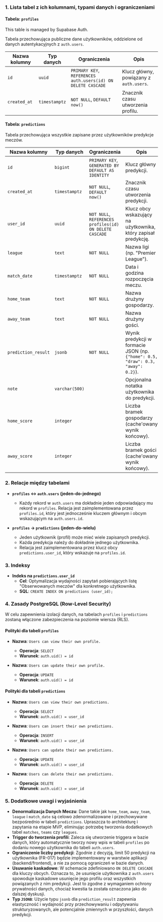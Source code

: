 ### 1. Lista tabel z ich kolumnami, typami danych i ograniczeniami

#### Tabela: `profiles`

This table is managed by Supabase Auth.

Tabela przechowująca publiczne dane użytkowników, oddzielone od danych autentykacyjnych z `auth.users`.

| Nazwa kolumny | Typ danych        | Ograniczenia                                               | Opis                               |
|---------------|-------------------|------------------------------------------------------------|------------------------------------|
| `id`          | `uuid`            | `PRIMARY KEY`, `REFERENCES auth.users(id) ON DELETE CASCADE` | Klucz główny, powiązany z `auth.users`. |
| `created_at`  | `timestamptz`     | `NOT NULL`, `DEFAULT now()`                                | Znacznik czasu utworzenia profilu.   |

#### Tabela: `predictions`
Tabela przechowująca wszystkie zapisane przez użytkowników predykcje meczów.

| Nazwa kolumny        | Typ danych        | Ograniczenia                               | Opis                                                                   |
|----------------------|-------------------|--------------------------------------------|------------------------------------------------------------------------|
| `id`                 | `bigint`          | `PRIMARY KEY`, `GENERATED BY DEFAULT AS IDENTITY` | Klucz główny predykcji.                                                |
| `created_at`         | `timestamptz`     | `NOT NULL`, `DEFAULT now()`                | Znacznik czasu utworzenia predykcji.                                     |
| `user_id`            | `uuid`            | `NOT NULL`, `REFERENCES profiles(id) ON DELETE CASCADE` | Klucz obcy wskazujący na użytkownika, który zapisał predykcję.      |
| `league`             | `text`            | `NOT NULL`                                 | Nazwa ligi (np. "Premier League").                                     |
| `match_date`         | `timestamptz`     | `NOT NULL`                                 | Data i godzina rozpoczęcia meczu.                                      |
| `home_team`          | `text`            | `NOT NULL`                                 | Nazwa drużyny gospodarzy.                                              |
| `away_team`          | `text`            | `NOT NULL`                                 | Nazwa drużyny gości.                                                   |
| `prediction_result`  | `jsonb`           | `NOT NULL`                                 | Wynik predykcji w formacie JSON (np. `{"home": 0.5, "draw": 0.3, "away": 0.2}`). |
| `note`               | `varchar(500)`    |                                            | Opcjonalna notatka użytkownika do predykcji.                           |
| `home_score`         | `integer`         |                                            | Liczba bramek gospodarzy (cache'owany wynik końcowy).                  |
| `away_score`         | `integer`         |                                            | Liczba bramek gości (cache'owany wynik końcowy).                       |

### 2. Relacje między tabelami

*   **`profiles` ↔ `auth.users` (jeden-do-jednego)**
    *   Każdy rekord w `auth.users` ma dokładnie jeden odpowiadający mu rekord w `profiles`. Relacja jest zaimplementowana przez `profiles.id`, który jest jednocześnie kluczem głównym i obcym wskazującym na `auth.users.id`.

*   **`profiles` → `predictions` (jeden-do-wielu)**
    *   Jeden użytkownik (profil) może mieć wiele zapisanych predykcji.
    *   Każda predykcja należy do dokładnie jednego użytkownika.
    *   Relacja jest zaimplementowana przez klucz obcy `predictions.user_id`, który wskazuje na `profiles.id`.

### 3. Indeksy

*   **Indeks na `predictions.user_id`**
    *   **Cel**: Optymalizacja wydajności zapytań pobierających listę "Obserwowanych meczów" dla konkretnego użytkownika.
    *   **SQL**: `CREATE INDEX ON predictions (user_id);`

### 4. Zasady PostgreSQL (Row-Level Security)

W celu zapewnienia izolacji danych, na tabelach `profiles` i `predictions` zostaną włączone zabezpieczenia na poziomie wiersza (RLS).

#### Polityki dla tabeli `profiles`

*   **Nazwa**: `Users can view their own profile.`
    *   **Operacja**: `SELECT`
    *   **Warunek**: `auth.uid() = id`

*   **Nazwa**: `Users can update their own profile.`
    *   **Operacja**: `UPDATE`
    *   **Warunek**: `auth.uid() = id`

#### Polityki dla tabeli `predictions`

*   **Nazwa**: `Users can view their own predictions.`
    *   **Operacja**: `SELECT`
    *   **Warunek**: `auth.uid() = user_id`

*   **Nazwa**: `Users can insert their own predictions.`
    *   **Operacja**: `INSERT`
    *   **Warunek**: `auth.uid() = user_id`

*   **Nazwa**: `Users can update their own predictions.`
    *   **Operacja**: `UPDATE`
    *   **Warunek**: `auth.uid() = user_id`

*   **Nazwa**: `Users can delete their own predictions.`
    *   **Operacja**: `DELETE`
    *   **Warunek**: `auth.uid() = user_id`

### 5. Dodatkowe uwagi i wyjaśnienia

*   **Denormalizacja Danych Meczu**: Dane takie jak `home_team`, `away_team`, `league` i `match_date` są celowo zdenormalizowane i przechowywane bezpośrednio w tabeli `predictions`. Upraszcza to architekturę i zapytania na etapie MVP, eliminując potrzebę tworzenia dodatkowych tabel `matches`, `teams` czy `leagues`.
*   **Trigger do tworzenia profili**: Zaleca się utworzenie triggera w bazie danych, który automatycznie tworzy nowy wpis w tabeli `profiles` po dodaniu nowego użytkownika do tabeli `auth.users`.
*   **Ograniczenie liczby predykcji**: Zgodnie z decyzją, limit 50 predykcji na użytkownika (FR-017) będzie implementowany w warstwie aplikacji (backend/frontend), a nie za pomocą ograniczeń w bazie danych.
*   **Usuwanie kaskadowe**: W schemacie zdefiniowano `ON DELETE CASCADE` dla kluczy obcych. Oznacza to, że usunięcie użytkownika z `auth.users` spowoduje kaskadowe usunięcie jego profilu oraz wszystkich powiązanych z nim predykcji. Jest to zgodne z wymaganiem ochrony prywatności danych, chociaż kwestia ta została oznaczona jako do dalszej dyskusji.
*   **Typ `JSONB`**: Użycie typu `jsonb` dla `prediction_result` zapewnia elastyczność i wydajność przy przechowywaniu i odpytywaniu strukturyzowanych, ale potencjalnie zmiennych w przyszłości, danych predykcji.
